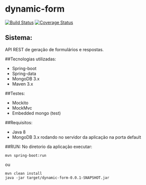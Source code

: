 # dynamic-form

[![Build Status](https://travis-ci.org/deroldo/dynamic-form.svg)](https://travis-ci.org/deroldo/dynamic-form)
[![Coverage Status](https://coveralls.io/repos/github/deroldo/dynamic-form/badge.svg)](https://coveralls.io/github/deroldo/dynamic-form)

## Sistema:
API REST de geração de formulários e respostas.

##Tecnologias utilizadas:
- Spring-boot
- Spring-data
- MongoDB 3.x
- Maven 3.x

##Testes:
- Mockito
- MockMvc
- Embedded mongo (test)

##Requisitos:
- Java 8
- MongoDB 3.x rodando no servidor da aplicação na porta default

##RUN:
No diretorio da aplicação executar:
```
mvn spring-boot:run
```
ou
```
mvn clean install
java -jar target/dynamic-form-0.0.1-SNAPSHOT.jar
```
